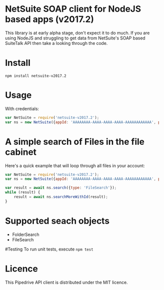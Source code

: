 # NetSuite SOAP client for NodeJS based apps (v2017.2)

This library is at early alpha stage, don't expect it to do much. If you are using NodeJS and struggling to get data from NetSuite's SOAP based SuiteTalk API
then take a looking through the code.

# Install

```
npm install netsuite-v2017.2
```

# Usage

With credentials:
```js
var NetSuite = require('netsuite-v2017.2');
var ns = new NetSuite({appId: 'AAAAAAAA-AAAA-AAAA-AAAA-AAAAAAAAAAAA', passport: {account: 'TSTDRV111111', email: 'you@yourcompany.com', password: 'shhhhh'}});
```

# A simple search of Files in the file cabinet

Here's a quick example that will loop through all files in your account:

```js
var NetSuite = require('netsuite-v2017.2');
var ns = new NetSuite({appId: 'AAAAAAAA-AAAA-AAAA-AAAA-AAAAAAAAAAAA', passport: {account: 'TSTDRV111111', email: 'you@yourcompany.com', password: 'shhhhh'}});

var result = await ns.search({type: 'FileSearch'});
while (result) {
    result = await ns.searchMoreWithId(result);
}
```

# Supported seach objects

 * FolderSearch
 * FileSearch

#Testing
To run unit tests, execute `npm test`

# Licence

This Pipedrive API client is distributed under the MIT licence.